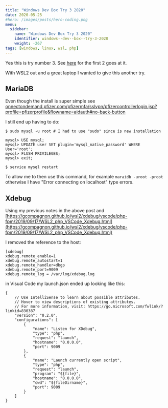 ```yaml
---
title: "Windows Dev Box Try 3 2020"
date: 2020-05-25
#hero: /images/posts/hero-coding.png
menu:
  sidebar:
    name: "Windows Dev Box Try 3 2020"
    identifier: windows--dev--box--try-3-2020
    weight: -267
tags: [windows, linux, wsl, php]
---
```


Yes this is try number 3. See [here](https://alfrednutile.info/posts/247) for the first 2 goes at it.

With WSL2 out and a great laptop I wanted  to give this another try.

## MariaDB

Even though the install is super simple see [onnectondemand.pfizer.com/pfizermfa/sslvpn/pfizercontrollerlogin.jsp?profile=pfizerprofile&flowname=aidauth#no-back-button](onnectondemand.pfizer.com/pfizermfa/sslvpn/pfizercontrollerlogin.jsp?profile=pfizerprofile&flowname=aidauth#no-back-button)

I still end up having to do:

```
$ sudo mysql -u root # I had to use "sudo" since is new installation

mysql> USE mysql;
mysql> UPDATE user SET plugin='mysql_native_password' WHERE User='root';
mysql> FLUSH PRIVILEGES;
mysql> exit;

$ service mysql restart
```
To allow me to then use this command, for example `maraidb -uroot -proot` otherwise I have "Error connecting on localhost" type errors.

## Xdebug
Using my previous notes in the above post and [https://gcompagnon.github.io/wsl2/xdebug/vscode/php-fpm/2019/09/17/WSL2_php_VSCode_Xdebug.html](https://gcompagnon.github.io/wsl2/xdebug/vscode/php-fpm/2019/09/17/WSL2_php_VSCode_Xdebug.html) 

I removed the reference to the host:

```
[xdebug]
xdebug.remote_enable=1
xdebug.remote_autostart=1
xdebug.remote_handler=dbgp
xdebug.remote_port=9009
xdebug.remote_log = /var/log/xdebug.log
```

in Visual Code my launch.json ended up looking like this:
```
{
    // Use IntelliSense to learn about possible attributes.
    // Hover to view descriptions of existing attributes.
    // For more information, visit: https://go.microsoft.com/fwlink/?linkid=830387
    "version": "0.2.0",
    "configurations": [
        {
            "name": "Listen for XDebug",
            "type": "php",
            "request": "launch",
            "hostname": "0.0.0.0", 
            "port": 9009
        },
        {
            "name": "Launch currently open script",
            "type": "php",
            "request": "launch",
            "program": "${file}",
            "hostname": "0.0.0.0", 
            "cwd": "${fileDirname}",
            "port": 9009
        }
    ]
}
```